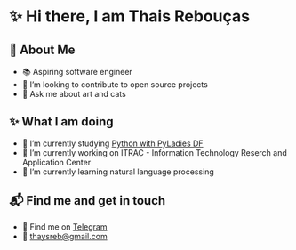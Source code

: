 # ✨ Hi there, I am Thais Rebouças 

## :rainbow: About Me 

- :books: Aspiring software engineer
- 👯 I’m looking to contribute to open source projects
- 💬 Ask me about art and cats


## ✨ What I am doing

- 🌱 I’m currently studying [Python with PyLadies DF](https://github.com/pyladiesdf/python-fluent)
- 🔭 I’m currently working on ITRAC - Information Technology Reserch and Application Center
- 🤖 I’m currently learning natural language processing

## 📬 Find me and get in touch

- :iphone: Find me on [Telegram](@tah_tu)
- 📨 thaysreb@gmail.com



